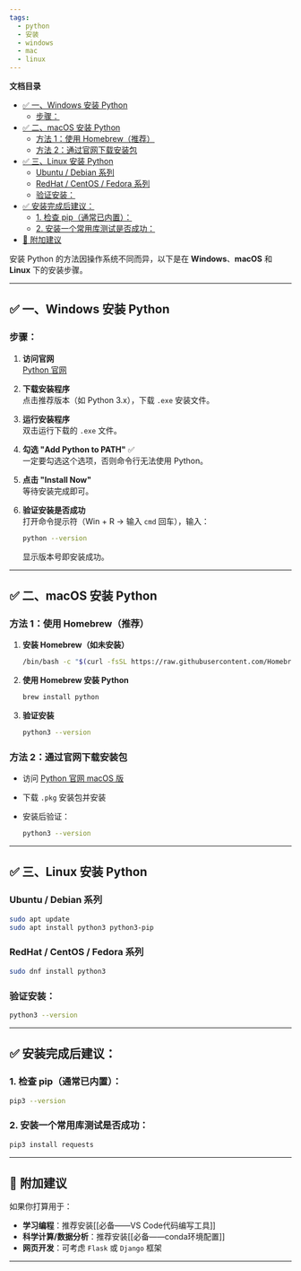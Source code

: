 ```yaml
---
tags:
  - python
  - 安装
  - windows
  - mac
  - linux
---
```

**文档目录**
- [✅ 一、Windows 安装 Python](#%E2%9C%85%20%E4%B8%80%E3%80%81Windows%20%E5%AE%89%E8%A3%85%20Python)
	- [步骤：](#%E6%AD%A5%E9%AA%A4%EF%BC%9A)
- [✅ 二、macOS 安装 Python](#%E2%9C%85%20%E4%BA%8C%E3%80%81macOS%20%E5%AE%89%E8%A3%85%20Python)
	- [方法 1：使用 Homebrew（推荐）](#%E6%96%B9%E6%B3%95%201%EF%BC%9A%E4%BD%BF%E7%94%A8%20Homebrew%EF%BC%88%E6%8E%A8%E8%8D%90%EF%BC%89)
	- [方法 2：通过官网下载安装包](#%E6%96%B9%E6%B3%95%202%EF%BC%9A%E9%80%9A%E8%BF%87%E5%AE%98%E7%BD%91%E4%B8%8B%E8%BD%BD%E5%AE%89%E8%A3%85%E5%8C%85)
- [✅ 三、Linux 安装 Python](#%E2%9C%85%20%E4%B8%89%E3%80%81Linux%20%E5%AE%89%E8%A3%85%20Python)
	- [Ubuntu / Debian 系列](#Ubuntu%20/%20Debian%20%E7%B3%BB%E5%88%97)
	- [RedHat / CentOS / Fedora 系列](#RedHat%20/%20CentOS%20/%20Fedora%20%E7%B3%BB%E5%88%97)
	- [验证安装：](#%E9%AA%8C%E8%AF%81%E5%AE%89%E8%A3%85%EF%BC%9A)
- [✅ 安装完成后建议：](#%E2%9C%85%20%E5%AE%89%E8%A3%85%E5%AE%8C%E6%88%90%E5%90%8E%E5%BB%BA%E8%AE%AE%EF%BC%9A)
	- [1. 检查 pip（通常已内置）：](#1.%20%E6%A3%80%E6%9F%A5%20pip%EF%BC%88%E9%80%9A%E5%B8%B8%E5%B7%B2%E5%86%85%E7%BD%AE%EF%BC%89%EF%BC%9A)
	- [2. 安装一个常用库测试是否成功：](#2.%20%E5%AE%89%E8%A3%85%E4%B8%80%E4%B8%AA%E5%B8%B8%E7%94%A8%E5%BA%93%E6%B5%8B%E8%AF%95%E6%98%AF%E5%90%A6%E6%88%90%E5%8A%9F%EF%BC%9A)
- [📌 附加建议](#%F0%9F%93%8C%20%E9%99%84%E5%8A%A0%E5%BB%BA%E8%AE%AE)


安装 Python 的方法因操作系统不同而异，以下是在 **Windows**、**macOS** 和 **Linux** 下的安装步骤。

---

## ✅ 一、Windows 安装 Python

### 步骤：

1. **访问官网**  
   [Python 官网](https://www.python.org/downloads/)

2. **下载安装程序**  
   点击推荐版本（如 Python 3.x），下载 `.exe` 安装文件。

3. **运行安装程序**  
   双击运行下载的 `.exe` 文件。

4. **勾选 "Add Python to PATH"** ✅  
   一定要勾选这个选项，否则命令行无法使用 Python。

5. **点击 "Install Now"**  
   等待安装完成即可。

6. **验证安装是否成功**  
   打开命令提示符（Win + R → 输入 `cmd` 回车），输入：

   ```bash
   python --version
   ```

   显示版本号即安装成功。

---

## ✅ 二、macOS 安装 Python

### 方法 1：使用 Homebrew（推荐）

1. **安装 Homebrew（如未安装）**

   ```bash
   /bin/bash -c "$(curl -fsSL https://raw.githubusercontent.com/Homebrew/install/HEAD/install.sh)"
   ```

2. **使用 Homebrew 安装 Python**

   ```bash
   brew install python
   ```

3. **验证安装**

   ```bash
   python3 --version
   ```

### 方法 2：通过官网下载安装包

- 访问 [Python 官网 macOS 版](https://www.python.org/downloads/mac-osx/)
- 下载 `.pkg` 安装包并安装
- 安装后验证：

   ```bash
   python3 --version
   ```

---

## ✅ 三、Linux 安装 Python

### Ubuntu / Debian 系列

```bash
sudo apt update
sudo apt install python3 python3-pip
```

### RedHat / CentOS / Fedora 系列

```bash
sudo dnf install python3
```

### 验证安装：

```bash
python3 --version
```

---

## ✅ 安装完成后建议：

### 1. 检查 pip（通常已内置）：

```bash
pip3 --version
```

### 2. 安装一个常用库测试是否成功：

```bash
pip3 install requests
```

---

## 📌 附加建议

如果你打算用于：

- **学习编程**：推荐安装[[必备——VS Code代码编写工具]]
- **科学计算/数据分析**：推荐安装[[必备——conda环境配置]]
- **网页开发**：可考虑 `Flask` 或 `Django` 框架

---

